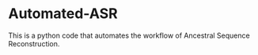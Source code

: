 # Automated-ASR
This is a python code that automates the workflow of Ancestral Sequence Reconstruction.
